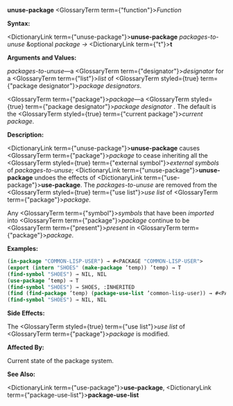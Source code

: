 **unuse-package** <GlossaryTerm  term={"function"}><i>Function</i></GlossaryTerm> 



**Syntax:** 



<DictionaryLink  term={"unuse-package"}><b>unuse-package</b></DictionaryLink> *packages-to-unuse* &amp;optional *package →* <DictionaryLink  term={"t"}><b>t</b></DictionaryLink> 



**Arguments and Values:** 



*packages-to-unuse*—a <GlossaryTerm  term={"designator"}><i>designator</i></GlossaryTerm> for a <GlossaryTerm  term={"list"}><i>list</i></GlossaryTerm> of <GlossaryTerm styled={true} term={"package designator"}><i>package designators</i></GlossaryTerm>. 



<GlossaryTerm  term={"package"}><i>package</i></GlossaryTerm>—a <GlossaryTerm styled={true} term={"package designator"}><i>package designator</i></GlossaryTerm> . The default is the <GlossaryTerm styled={true} term={"current package"}><i>current package</i></GlossaryTerm>. 



**Description:** 



<DictionaryLink  term={"unuse-package"}><b>unuse-package</b></DictionaryLink> causes <GlossaryTerm  term={"package"}><i>package</i></GlossaryTerm> to cease inheriting all the <GlossaryTerm styled={true} term={"external symbol"}><i>external symbols</i></GlossaryTerm> of *packages-to-unuse*; <DictionaryLink  term={"unuse-package"}><b>unuse-package</b></DictionaryLink> undoes the effects of <DictionaryLink  term={"use-package"}><b>use-package</b></DictionaryLink>. The *packages-to-unuse* are removed from the <GlossaryTerm styled={true} term={"use list"}><i>use list</i></GlossaryTerm> of <GlossaryTerm  term={"package"}><i>package</i></GlossaryTerm>. 



Any <GlossaryTerm  term={"symbol"}><i>symbols</i></GlossaryTerm> that have been *imported* into <GlossaryTerm  term={"package"}><i>package</i></GlossaryTerm> continue to be <GlossaryTerm  term={"present"}><i>present</i></GlossaryTerm> in <GlossaryTerm  term={"package"}><i>package</i></GlossaryTerm>. 

**Examples:**
```lisp
(in-package "COMMON-LISP-USER") → #<PACKAGE "COMMON-LISP-USER"> 
(export (intern "SHOES" (make-package ’temp)) ’temp) → T 
(find-symbol "SHOES") → NIL, NIL 
(use-package ’temp) → T 
(find-symbol "SHOES") → SHOES, :INHERITED 
(find (find-package ’temp) (package-use-list ’common-lisp-user)) → #<PACKAGE "TEMP"> (unuse-package ’temp) → T 
(find-symbol "SHOES") → NIL, NIL 
```
**Side Effects:** 



The <GlossaryTerm styled={true} term={"use list"}><i>use list</i></GlossaryTerm> of <GlossaryTerm  term={"package"}><i>package</i></GlossaryTerm> is modified. 



**Affected By:** 



Current state of the package system. 



**See Also:** 



<DictionaryLink  term={"use-package"}><b>use-package</b></DictionaryLink>, <DictionaryLink  term={"package-use-list"}><b>package-use-list</b></DictionaryLink> 







 



 




